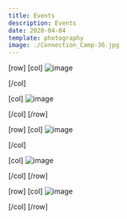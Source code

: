 ```yaml
---
title: Events
description: Events
date: 2020-04-04
template: photography
image: ./Connection_Camp-36.jpg
---
```


 

[row]
[col]
![image](./Connection_Camp-91.jpg)


[/col]

[col]
![image](./_MG_9936.jpg)



[/col]
[/row]

[row]
[col]
![image](./_MG_9984.jpg)

[/col]

[col]
![image](./_MG_0732.jpg)
 
[/col]
[/row]

[row]
[col]
![image](./_MG_0772.jpg)

[/col]
[/row]
